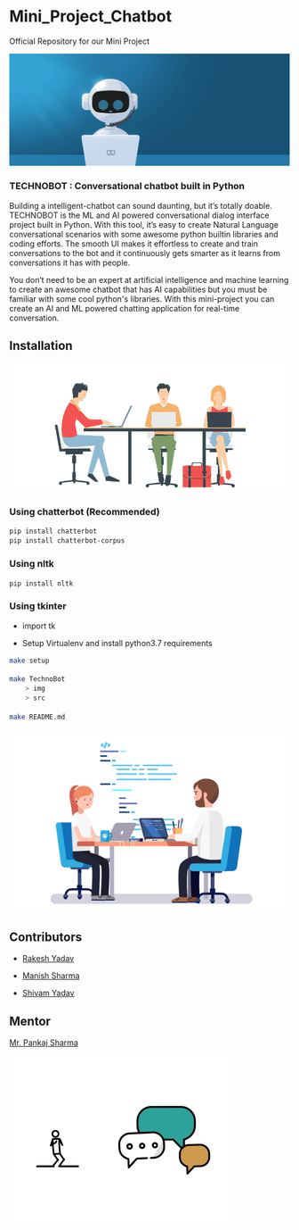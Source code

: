 # Mini_Project_Chatbot
Official Repository for our Mini Project

![](TechnoBot/img/gig_chatbot.gif)


### TECHNOBOT : Conversational chatbot built in Python 

Building a intelligent-chatbot can sound daunting, but it’s totally doable. TECHNOBOT is the ML  and AI powered conversational
 dialog interface project built in Python. With this tool, it’s easy to create Natural Language conversational scenarios with some
  awesome python builtin libraries  and coding efforts.
The smooth UI makes it effortless to create and train conversations to the bot and it continuously gets smarter as it learns from
 conversations it has with people.

You don’t need to be an expert at artificial intelligence and machine learning to create an awesome chatbot that has AI capabilities but you must be familiar with some cool python's libraries.
With this mini-project you can create an AI and ML powered chatting application for real-time conversation.

## Installation
   ![](TechnoBot/img/homepage-hero-team.gif)

### Using chatterbot (Recommended) 
```sh
pip install chatterbot
pip install chatterbot-corpus
```

### Using nltk
```sh
pip install nltk
```
### Using tkinter

* import tk

* Setup Virtualenv and install python3.7 requirements
```sh
make setup

make TechnoBot 
    > img 
    > src

make README.md

```

   ![](TechnoBot/img/DeveloperAnimation_.gif)
  
## Contributors

 - [Rakesh Yadav](https://github.com/gfobiyatechnical)

 - [Manish Sharma](https://github.com/manish2407)
 
 - [Shivam Yadav](https://github.com/shivamyadav37)
 
 


## Mentor 
[Mr. Pankaj Sharma]( )


   ![](TechnoBot/img/funny_animation.gif)
